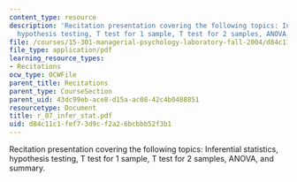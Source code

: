 ```yaml
---
content_type: resource
description: 'Recitation presentation covering the following topics: Inferential statistics,
  hypothesis testing, T test for 1 sample, T test for 2 samples, ANOVA, and summary.'
file: /courses/15-301-managerial-psychology-laboratory-fall-2004/d84c11c1fef73d9cf2a26bcbbb52f3b1_r_07_infer_stat.pdf
file_type: application/pdf
learning_resource_types:
- Recitations
ocw_type: OCWFile
parent_title: Recitations
parent_type: CourseSection
parent_uid: 43dc99eb-ace8-d15a-ac08-42c4b0488851
resourcetype: Document
title: r_07_infer_stat.pdf
uid: d84c11c1-fef7-3d9c-f2a2-6bcbbb52f3b1
---
```

Recitation presentation covering the following topics: Inferential statistics, hypothesis testing, T test for 1 sample, T test for 2 samples, ANOVA, and summary.

